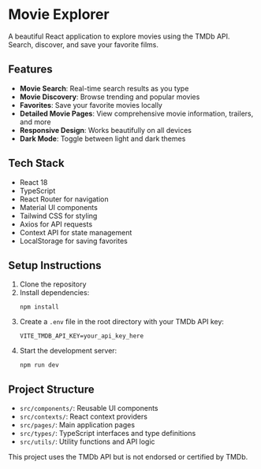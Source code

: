  # Movie Explorer

A beautiful React application to explore movies using the TMDb API. Search, discover, and save your favorite films.

## Features

- **Movie Search**: Real-time search results as you type
- **Movie Discovery**: Browse trending and popular movies
- **Favorites**: Save your favorite movies locally 
- **Detailed Movie Pages**: View comprehensive movie information, trailers, and more
- **Responsive Design**: Works beautifully on all devices
- **Dark Mode**: Toggle between light and dark themes

## Tech Stack

- React 18
- TypeScript
- React Router for navigation
- Material UI components
- Tailwind CSS for styling
- Axios for API requests
- Context API for state management
- LocalStorage for saving favorites

## Setup Instructions

1. Clone the repository
2. Install dependencies:
   ```
   npm install
   ```
3. Create a `.env` file in the root directory with your TMDb API key:
   ```
   VITE_TMDB_API_KEY=your_api_key_here
   ```
4. Start the development server:
   ```
   npm run dev
   ```

 
## Project Structure

- `src/components/`: Reusable UI components
- `src/contexts/`: React context providers
- `src/pages/`: Main application pages
- `src/types/`: TypeScript interfaces and type definitions
- `src/utils/`: Utility functions and API logic

 

This project uses the TMDb API but is not endorsed or certified by TMDb.